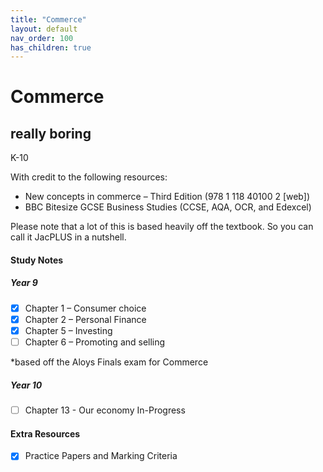 ```yaml
---
title: "Commerce"
layout: default
nav_order: 100
has_children: true
---
```


# Commerce

## really boring

<label class="label label-blue">K-10</label>

With credit to the following resources:

* New concepts in commerce – Third Edition (978 1 118 40100 2 [web])
* BBC Bitesize GCSE Business Studies (CCSE, AQA, OCR, and Edexcel)

Please note that a lot of this is based heavily off the textbook. So you can call it JacPLUS in a nutshell.

#### Study Notes

##### Year 9

- [x] Chapter 1 – Consumer choice
- [x] Chapter 2 – Personal Finance
- [x] Chapter 5 – Investing
- [ ] Chapter 6 – Promoting and selling

*based off the Aloys Finals exam for Commerce

##### Year 10

- [ ] Chapter 13 - Our economy <label class="label label-blue">In-Progress</label>

#### Extra Resources

- [x] Practice Papers and Marking Criteria